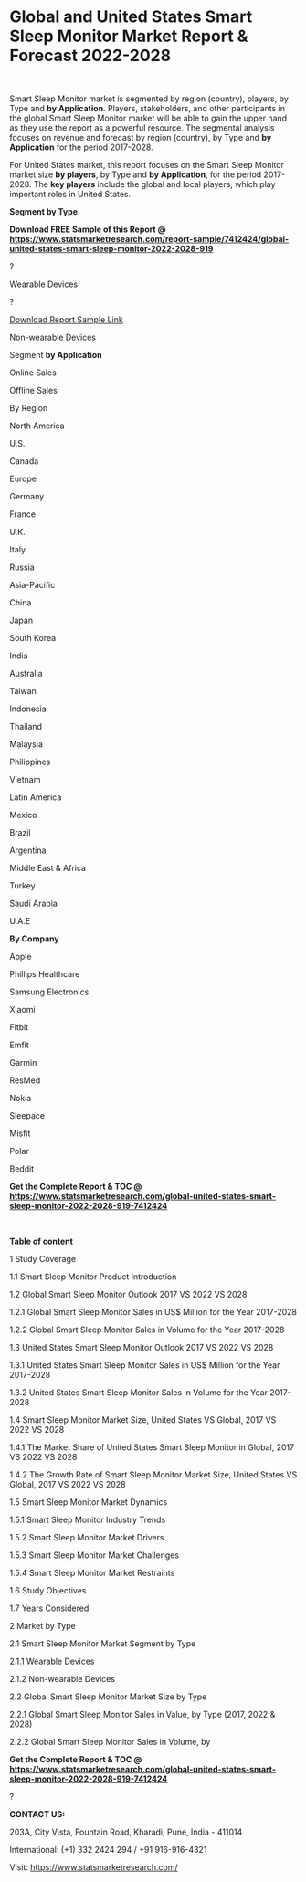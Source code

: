 <h1>Global and United States Smart Sleep Monitor Market Report & Forecast 2022-2028</h1><br/><p>Smart Sleep Monitor market is segmented by region (country), players, by Type and <strong>by Application</strong>. Players, stakeholders, and other participants in the global Smart Sleep Monitor market will be able to gain the upper hand as they use the report as a powerful resource. The segmental analysis focuses on revenue and forecast by region (country), by Type and <strong>by Application</strong> for the period 2017-2028.</p>
 
 
 
 <p>For United States market, this report focuses on the Smart Sleep Monitor market size <strong>by players</strong>, by Type and <strong>by Application</strong>, for the period 2017-2028. The <strong>key players</strong> include the global and local players, which play important roles in United States.</p>
 
 
 
 <p><strong>Segment by Type</strong></p>
 
 
 
 <div><b>Download FREE Sample of this Report @ <a href="https://www.statsmarketresearch.com/download-free-sample/7412424/global-united-states-smart-sleep-monitor-2022-2028-919">https://www.statsmarketresearch.com/report-sample/7412424/global-united-states-smart-sleep-monitor-2022-2028-919</a></b></div>
 
 
 
 <p>? </p>
 
 
 
 <p>Wearable Devices</p>
 
 
 
 <p>? </p>
 
 
 
 <p><a href="https://www.statsmarketresearch.com/download-free-sample/7412424/global-united-states-smart-sleep-monitor-2022-2028-919">Download Report Sample Link</a></p>
 
 
 
 <p>Non-wearable Devices</p>
 
 
 
 <p>Segment <strong>by Application</strong></p>
 
 
 
 <p>Online Sales</p>
 
 
 
 <p>Offline Sales</p>
 
 
 
 <p>By Region</p>
 
 
 
 <p>North America</p>
 
 
 
 <p>U.S.</p>
 
 
 
 <p>Canada</p>
 
 
 
 <p>Europe</p>
 
 
 
 <p>Germany</p>
 
 
 
 <p>France</p>
 
 
 
 <p>U.K.</p>
 
 
 
 <p>Italy</p>
 
 
 
 <p>Russia</p>
 
 
 
 <p>Asia-Pacific</p>
 
 
 
 <p>China</p>
 
 
 
 <p>Japan</p>
 
 
 
 <p>South Korea</p>
 
 
 
 <p>India</p>
 
 
 
 <p>Australia</p>
 
 
 
 <p>Taiwan</p>
 
 
 
 <p>Indonesia</p>
 
 
 
 <p>Thailand</p>
 
 
 
 <p>Malaysia</p>
 
 
 
 <p>Philippines</p>
 
 
 
 <p>Vietnam</p>
 
 
 
 <p>Latin America</p>
 
 
 
 <p>Mexico</p>
 
 
 
 <p>Brazil</p>
 
 
 
 <p>Argentina</p>
 
 
 
 <p>Middle East & Africa</p>
 
 
 
 <p>Turkey</p>
 
 
 
 <p>Saudi Arabia</p>
 
 
 
 <p>U.A.E</p>
 
 
 
 <p><strong>By Company</strong></p>
 
 
 
 <p>Apple</p>
 
 
 
 <p>Phillips Healthcare</p>
 
 
 
 <p>Samsung Electronics</p>
 
 
 
 <p>Xiaomi</p>
 
 
 
 <p>Fitbit</p>
 
 
 
 <p>Emfit</p>
 
 
 
 <p>Garmin</p>
 
 
 
 <p>ResMed</p>
 
 
 
 <p>Nokia</p>
 
 
 
 <p>Sleepace</p>
 
 
 
 <p>Misfit</p>
 
 
 
 <p>Polar</p>
 
 
 
 <p>Beddit</p>
 
 
 
 <div><b>Get the Complete Report & TOC @ <a href="https://www.statsmarketresearch.com/global-united-states-smart-sleep-monitor-2022-2028-919-7412424">https://www.statsmarketresearch.com/global-united-states-smart-sleep-monitor-2022-2028-919-7412424</a></b></div>
 
 
 
 <p><br />
 
 <b>Table of content</b></p>
 
 
 
 <p>1 Study Coverage<br />
 
 1.1 Smart Sleep Monitor Product Introduction<br />
 
 1.2 Global Smart Sleep Monitor Outlook 2017 VS 2022 VS 2028<br />
 
 1.2.1 Global Smart Sleep Monitor Sales in US$ Million for the Year 2017-2028<br />
 
 1.2.2 Global Smart Sleep Monitor Sales in Volume for the Year 2017-2028<br />
 
 1.3 United States Smart Sleep Monitor Outlook 2017 VS 2022 VS 2028<br />
 
 1.3.1 United States Smart Sleep Monitor Sales in US$ Million for the Year 2017-2028<br />
 
 1.3.2 United States Smart Sleep Monitor Sales in Volume for the Year 2017-2028<br />
 
 1.4 Smart Sleep Monitor Market Size, United States VS Global, 2017 VS 2022 VS 2028<br />
 
 1.4.1 The Market Share of United States Smart Sleep Monitor in Global, 2017 VS 2022 VS 2028<br />
 
 1.4.2 The Growth Rate of Smart Sleep Monitor Market Size, United States VS Global, 2017 VS 2022 VS 2028<br />
 
 1.5 Smart Sleep Monitor Market Dynamics<br />
 
 1.5.1 Smart Sleep Monitor Industry Trends<br />
 
 1.5.2 Smart Sleep Monitor Market Drivers<br />
 
 1.5.3 Smart Sleep Monitor Market Challenges<br />
 
 1.5.4 Smart Sleep Monitor Market Restraints<br />
 
 1.6 Study Objectives<br />
 
 1.7 Years Considered<br />
 
 2 Market by Type<br />
 
 2.1 Smart Sleep Monitor Market Segment by Type<br />
 
 2.1.1 Wearable Devices<br />
 
 2.1.2 Non-wearable Devices<br />
 
 2.2 Global Smart Sleep Monitor Market Size by Type<br />
 
 2.2.1 Global Smart Sleep Monitor Sales in Value, by Type (2017, 2022 & 2028)<br />
 
 2.2.2 Global Smart Sleep Monitor Sales in Volume, by</p>
 
 
 
 <div><b>Get the Complete Report & TOC @ <a href="https://www.statsmarketresearch.com/global-united-states-smart-sleep-monitor-2022-2028-919-7412424">https://www.statsmarketresearch.com/global-united-states-smart-sleep-monitor-2022-2028-919-7412424</a></b></div>
 
 
 
 <p>? </p>
 
 
 
 <p><b>CONTACT US:</b><br />
 
 203A, City Vista, Fountain Road, Kharadi, Pune, India - 411014<br />
 
 International: (+1) 332 2424 294 / +91 916-916-4321<br />
 
 Visit: <a href="https://www.statsmarketresearch.com/">https://www.statsmarketresearch.com/</a></p>